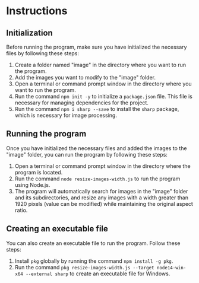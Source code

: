 # Instructions

## Initialization

Before running the program, make sure you have initialized the necessary files by following these steps:

1. Create a folder named "image" in the directory where you want to run the program.
2. Add the images you want to modify to the "image" folder.
3. Open a terminal or command prompt window in the directory where you want to run the program.
4. Run the command `npm init -y` to initialize a `package.json` file. This file is necessary for managing dependencies for the project.
5. Run the command `npm i sharp --save` to install the `sharp` package, which is necessary for image processing.

## Running the program

Once you have initialized the necessary files and added the images to the "image" folder, you can run the program by following these steps:

1. Open a terminal or command prompt window in the directory where the program is located.
2. Run the command `node resize-images-width.js` to run the program using Node.js.
3. The program will automatically search for images in the "image" folder and its subdirectories, and resize any images with a width greater than 1920 pixels (value can be modified) while maintaining the original aspect ratio.

## Creating an executable file

You can also create an executable file to run the program. Follow these steps:

1. Install `pkg` globally by running the command `npm install -g pkg`.
2. Run the command `pkg resize-images-width.js --target node14-win-x64 --external sharp` to create an executable file for Windows.
